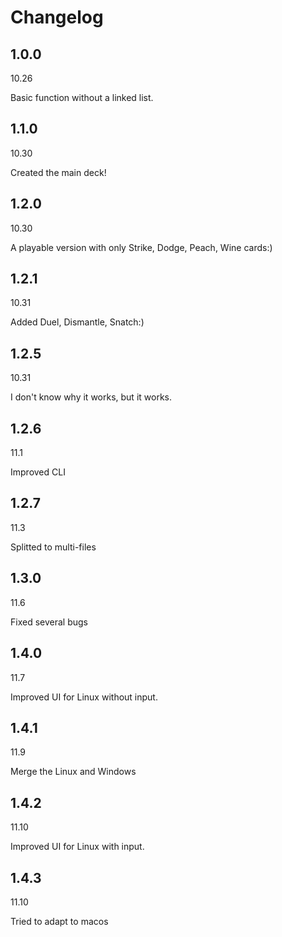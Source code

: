 # Changelog

## 1.0.0

10.26

Basic function without a linked list.

## 1.1.0

10.30

Created the main deck!

## 1.2.0

10.30

A playable version with only Strike, Dodge, Peach, Wine cards:)

## 1.2.1

10.31

Added Duel, Dismantle, Snatch:)

## 1.2.5

10.31

I don't know why it works, but it works.

## 1.2.6

11.1

Improved CLI

## 1.2.7

11.3

Splitted to multi-files

## 1.3.0

11.6

Fixed several bugs

## 1.4.0

11.7

Improved UI for Linux without input.

## 1.4.1

11.9

Merge the Linux and Windows

## 1.4.2

11.10

Improved UI for Linux with input.

## 1.4.3

11.10

Tried to adapt to macos